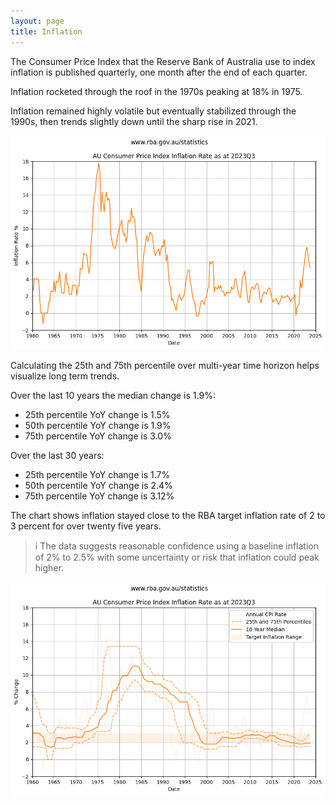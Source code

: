 ```yaml
---
layout: page
title: Inflation
---
```


The Consumer Price Index that the Reserve Bank of Australia use to index inflation is published quarterly, one month after the end of each quarter.

Inflation rocketed through the roof in the 1970s peaking at 18% in 1975. 

Inflation remained highly volatile but eventually stabilized through the 1990s, then trends slightly down until the sharp rise in 2021.


    
![png](images/inflation2_7_0.png)
    


Calculating the 25th and 75th percentile over multi-year time horizon helps visualize long term trends.



Over the last 10 years the median change is 1.9%:
- 25th percentile YoY change is 1.5%
- 50th percentile YoY change is 1.9%
- 75th percentile YoY change is 3.0%

Over the last 30 years:
- 25th percentile YoY change is 1.7%
- 50th percentile YoY change is 2.4%
- 75th percentile YoY change is 3.12%



The chart shows inflation stayed close to the RBA target inflation rate of 2 to 3 percent for over twenty five years.

> ℹ The data suggests reasonable confidence using a baseline inflation of 2% to 2.5% with some uncertainty or risk that inflation could peak higher.


    
![png](images/inflation2_11_0.png)
    

